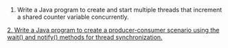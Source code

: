 
1. Write a Java program to create and start multiple threads that increment a shared counter variable concurrently.

[2. Write a Java program to create a producer-consumer scenario using the wait() and notify() methods for thread synchronization.](https://w3resource.com/java-exercises/multithreading/java-multithreading-exercise-2.php)
